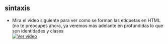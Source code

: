## sintaxis
- Mira el video siguiente para ver como se forman las etiquetas en HTML (no te preocupes ahora, ya veremos más adelante en profundidas lo que son identidades y clases   
[![Ver video](https://github.com/manviny/SOR/blob/master/assets/video-icon.png?raw=true)](https://mega.nz/file/rN1WGIrC#i8ztS8fL0TzdbtTzpXj1yTUbYGX8_mGVaAGlvu7IsqA)

